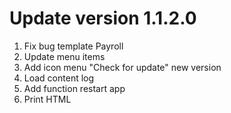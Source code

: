 # Update version 1.1.2.0
1. Fix bug template Payroll
2. Update menu items
3. Add icon menu "Check for update" new version
4. Load content log
6. Add function restart app
7. Print HTML
